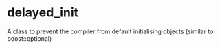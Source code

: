 delayed_init
============

A class to prevent the compiler from default initialising objects (similar to boost::optional)